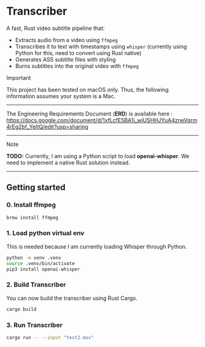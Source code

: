 # Transcriber

A fast, Rust video subtitle pipeline that:

- Extracts audio from a video using `ffmpeg`
- Transcribes it to text with timestamps using `whisper` (currently using Python for this, need to convert using Rust native)
- Generates ASS subtitle files with styling
- Burns subtitles into the original video with `ffmpeg`

> [!IMPORTANT]
>
> This project has been tested on macOS only. Thus, the following information assumes your system is a Mac.

---

The Engineering Requirements Document (**ERD**) is available here : https://docs.google.com/document/d/1xfLcfE5BA1i_wjUSHHJYuA4zneVqrm4rEg2bf_YeltQ/edit?usp=sharing

---

> [!NOTE]
>
> **TODO:** Currently, I am using a Python script to load **openai-whisper**. We need to implement a native Rust solution instead.

---

## Getting started

### 0. Install ffmpeg

```bash
brew install ffmpeg
```

### 1. Load python virtual env
This is needed because I am currently loading Whisper through Python.
```bash
python -m venv .venv
source .venv/bin/activate
pip3 install openai-whisper
```

### 2. Build Transcriber
You can now build the transcriber using Rust Cargo.
```bash
cargo build
```

### 3. Run Transcriber
```bash
cargo run -- --input "test2.mov"
```


